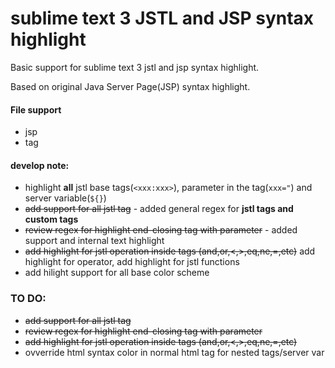 # sublime text 3 JSTL and JSP syntax highlight
Basic support for sublime text 3 jstl and jsp syntax highlight.

Based on original Java Server Page(JSP) syntax highlight.

#### File support
* jsp
* tag

#### develop note:
* highlight __all__ jstl base tags(```<xxx:xxx>```), parameter in the tag(```xxx="```) and server variable(```${}```)
* ~~add support for all jstl tag~~ - added general regex for __jstl tags and custom tags__
* ~~review regex for highlight end-closing tag with parameter~~ - added support and internal text highlight
* ~~add highlight for jstl operation inside tags (and,or,<,>,eq,ne,=,etc)~~ add highlight for operator, add highlight for jstl functions
* add hilight support for all base color scheme

### TO DO:
* ~~add support for all jstl tag~~
* ~~review regex for highlight end-closing tag with parameter~~
* ~~add highlight for jstl operation inside tags (and,or,<,>,eq,ne,=,etc)~~
* ovverride html syntax color in normal html tag for nested tags/server var
